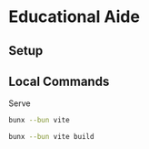 # Educational Aide

## Setup

## Local Commands

Serve
```bash
bunx --bun vite
```

```bash
bunx --bun vite build
```